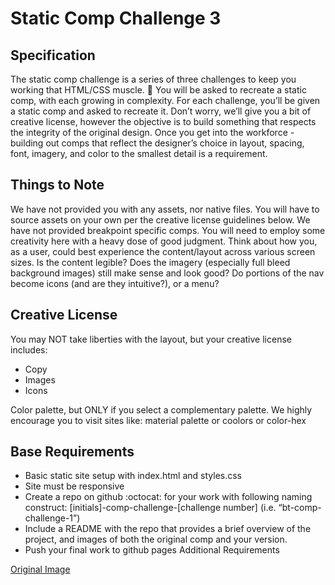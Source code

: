# Static Comp Challenge 3
## Specification
The static comp challenge is a series of three challenges to keep you working that HTML/CSS muscle. :muscle: You will be asked to recreate a static comp, with each growing in complexity. For each challenge, you’ll be given a static comp and asked to recreate it. Don’t worry, we’ll give you a bit of creative license, however the objective is to build something that respects the integrity of the original design. Once you get into the workforce - building out comps that reflect the designer’s choice in layout, spacing, font, imagery, and color to the smallest detail is a requirement.

## Things to Note
We have not provided you with any assets, nor native files. You will have to source assets on your own per the creative license guidelines below.
We have not provided breakpoint specific comps. You will need to employ some creativity here with a heavy dose of good judgment. Think about how you, as a user, could best experience the content/layout across various screen sizes. Is the content legible? Does the imagery (especially full bleed background images) still make sense and look good? Do portions of the nav become icons (and are they intuitive?), or a menu?

## Creative License
You may NOT take liberties with the layout, but your creative license includes:

* Copy
* Images
* Icons

Color palette, but ONLY if you select a complementary palette. We highly encourage you to visit sites like: material palette or coolors or color-hex

## Base Requirements
* Basic static site setup with index.html and styles.css
* Site must be responsive
* Create a repo on github :octocat: for your work with following naming construct: [initials]-comp-challenge-[challenge number] (i.e. “bt-comp-challenge-1”)
* Include a README with the repo that provides a brief overview of the project, and images of both the original comp and your version.
* Push your final work to github pages
Additional Requirements

[Original Image](https://cdn.dribbble.com/users/44126/screenshots/1315388/attachments/184703/job-summary.png)
